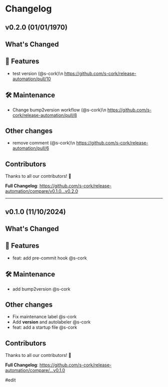 # Changelog

## v0.2.0 (01/01/1970)
## What's Changed
## 🚀 Features

- test version (@s-cork)\\n  https://github.com/s-cork/release-automation/pull/10

## 🛠 Maintenance

- Change bump2version workflow (@s-cork)\\n  https://github.com/s-cork/release-automation/pull/8

## Other changes

- remove comment (@s-cork)\\n  https://github.com/s-cork/release-automation/pull/6

## Contributors
Thanks to all our contributors! 🎉

**Full Changelog**: https://github.com/s-cork/release-automation/compare/v0.1.0...v0.2.0

---

## v0.1.0 (11/10/2024)
## What's Changed
## 🚀 Features

- feat: add pre-commit hook @s-cork

## 🛠 Maintenance

- add bump2version @s-cork

## Other changes

- Fix maintenance label @s-cork
- Add __version__ and autolabeler @s-cork
- feat: add a startup file @s-cork

## Contributors
Thanks to all our contributors! 🎉

**Full Changelog**: https://github.com/s-cork/release-automation/compare/...v0.1.0

#edit